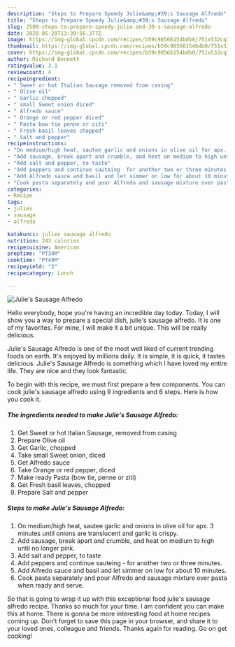 ```yaml
---
description: "Steps to Prepare Speedy Julie&amp;#39;s Sausage Alfredo"
title: "Steps to Prepare Speedy Julie&amp;#39;s Sausage Alfredo"
slug: 2508-steps-to-prepare-speedy-julie-and-39-s-sausage-alfredo
date: 2020-05-28T13:39:56.377Z
image: https://img-global.cpcdn.com/recipes/b59c98566154bdb0/751x532cq70/julies-sausage-alfredo-recipe-main-photo.jpg
thumbnail: https://img-global.cpcdn.com/recipes/b59c98566154bdb0/751x532cq70/julies-sausage-alfredo-recipe-main-photo.jpg
cover: https://img-global.cpcdn.com/recipes/b59c98566154bdb0/751x532cq70/julies-sausage-alfredo-recipe-main-photo.jpg
author: Richard Bennett
ratingvalue: 3.1
reviewcount: 4
recipeingredient:
- " Sweet or hot Italian Sausage removed from casing"
- " Olive oil"
- " Garlic chopped"
- " small Sweet onion diced"
- " Alfredo sauce"
- " Orange or red pepper diced"
- " Pasta bow tie penne or ziti"
- " Fresh basil leaves chopped"
- " Salt and pepper"
recipeinstructions:
- "On medium/high heat, sautee garlic and onions in olive oil for apx. 3 minutes until onions are translucent and garlic is crispy."
- "Add sausage, break apart and crumble, and heat on medium to high until no longer pink."
- "Add salt and pepper, to taste"
- "Add peppers and continue sauteing  for another two or three minutes."
- "Add Alfredo sauce and basil and let simmer on low for about 10 minutes."
- "Cook pasta separately and pour Alfredo and sausage mixture over pasta when ready and serve."
categories:
- Recipe
tags:
- julies
- sausage
- alfredo

katakunci: julies sausage alfredo 
nutrition: 243 calories
recipecuisine: American
preptime: "PT34M"
cooktime: "PT48M"
recipeyield: "2"
recipecategory: Lunch

---
```



![Julie&#39;s Sausage Alfredo](https://img-global.cpcdn.com/recipes/b59c98566154bdb0/751x532cq70/julies-sausage-alfredo-recipe-main-photo.jpg)

Hello everybody, hope you're having an incredible day today. Today, I will show you a way to prepare a special dish, julie&#39;s sausage alfredo. It is one of my favorites. For mine, I will make it a bit unique. This will be really delicious.



Julie&#39;s Sausage Alfredo is one of the most well liked of current trending foods on earth. It's enjoyed by millions daily. It is simple, it is quick, it tastes delicious. Julie&#39;s Sausage Alfredo is something which I have loved my entire life. They are nice and they look fantastic.


To begin with this recipe, we must first prepare a few components. You can cook julie&#39;s sausage alfredo using 9 ingredients and 6 steps. Here is how you cook it.

<!--inarticleads1-->

##### The ingredients needed to make Julie&#39;s Sausage Alfredo:

1. Get  Sweet or hot Italian Sausage, removed from casing
1. Prepare  Olive oil
1. Get  Garlic, chopped
1. Take  small Sweet onion, diced
1. Get  Alfredo sauce
1. Take  Orange or red pepper, diced
1. Make ready  Pasta (bow tie, penne or ziti)
1. Get  Fresh basil leaves, chopped
1. Prepare  Salt and pepper




<!--inarticleads2-->

##### Steps to make Julie&#39;s Sausage Alfredo:

1. On medium/high heat, sautee garlic and onions in olive oil for apx. 3 minutes until onions are translucent and garlic is crispy.
1. Add sausage, break apart and crumble, and heat on medium to high until no longer pink.
1. Add salt and pepper, to taste
1. Add peppers and continue sauteing -  for another two or three minutes.
1. Add Alfredo sauce and basil and let simmer on low for about 10 minutes.
1. Cook pasta separately and pour Alfredo and sausage mixture over pasta when ready and serve.




So that is going to wrap it up with this exceptional food julie&#39;s sausage alfredo recipe. Thanks so much for your time. I am confident you can make this at home. There is gonna be more interesting food at home recipes coming up. Don't forget to save this page in your browser, and share it to your loved ones, colleague and friends. Thanks again for reading. Go on get cooking!
